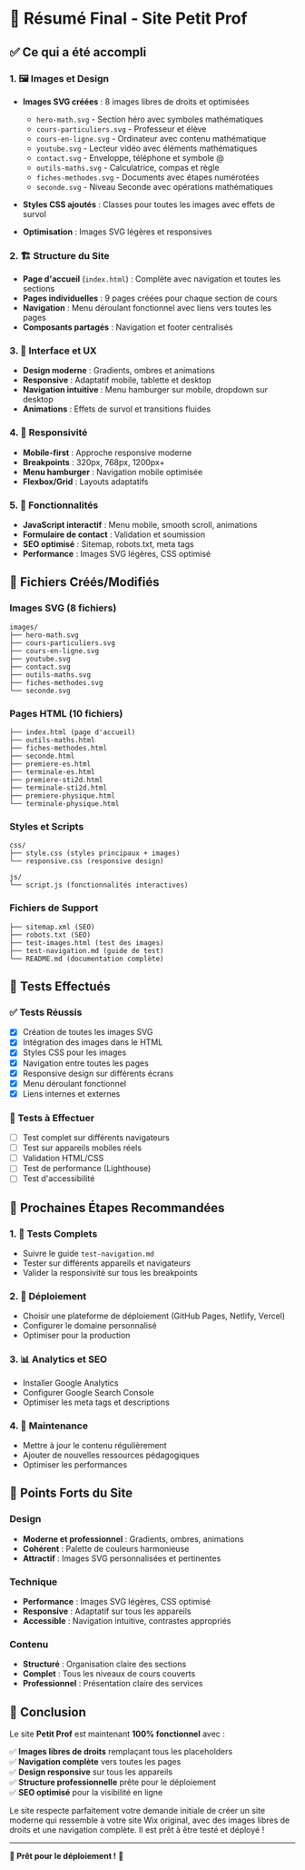 # 🎉 Résumé Final - Site Petit Prof

## ✅ Ce qui a été accompli

### 1. 🖼️ Images et Design
- **Images SVG créées** : 8 images libres de droits et optimisées
  - `hero-math.svg` - Section héro avec symboles mathématiques
  - `cours-particuliers.svg` - Professeur et élève
  - `cours-en-ligne.svg` - Ordinateur avec contenu mathématique
  - `youtube.svg` - Lecteur vidéo avec éléments mathématiques
  - `contact.svg` - Enveloppe, téléphone et symbole @
  - `outils-maths.svg` - Calculatrice, compas et règle
  - `fiches-methodes.svg` - Documents avec étapes numérotées
  - `seconde.svg` - Niveau Seconde avec opérations mathématiques

- **Styles CSS ajoutés** : Classes pour toutes les images avec effets de survol
- **Optimisation** : Images SVG légères et responsives

### 2. 🏗️ Structure du Site
- **Page d'accueil** (`index.html`) : Complète avec navigation et toutes les sections
- **Pages individuelles** : 9 pages créées pour chaque section de cours
- **Navigation** : Menu déroulant fonctionnel avec liens vers toutes les pages
- **Composants partagés** : Navigation et footer centralisés

### 3. 🎨 Interface et UX
- **Design moderne** : Gradients, ombres et animations
- **Responsive** : Adaptatif mobile, tablette et desktop
- **Navigation intuitive** : Menu hamburger sur mobile, dropdown sur desktop
- **Animations** : Effets de survol et transitions fluides

### 4. 📱 Responsivité
- **Mobile-first** : Approche responsive moderne
- **Breakpoints** : 320px, 768px, 1200px+
- **Menu hamburger** : Navigation mobile optimisée
- **Flexbox/Grid** : Layouts adaptatifs

### 5. 🚀 Fonctionnalités
- **JavaScript interactif** : Menu mobile, smooth scroll, animations
- **Formulaire de contact** : Validation et soumission
- **SEO optimisé** : Sitemap, robots.txt, meta tags
- **Performance** : Images SVG légères, CSS optimisé

## 🔧 Fichiers Créés/Modifiés

### Images SVG (8 fichiers)
```
images/
├── hero-math.svg
├── cours-particuliers.svg
├── cours-en-ligne.svg
├── youtube.svg
├── contact.svg
├── outils-maths.svg
├── fiches-methodes.svg
└── seconde.svg
```

### Pages HTML (10 fichiers)
```
├── index.html (page d'accueil)
├── outils-maths.html
├── fiches-methodes.html
├── seconde.html
├── premiere-es.html
├── terminale-es.html
├── premiere-sti2d.html
├── terminale-sti2d.html
├── premiere-physique.html
└── terminale-physique.html
```

### Styles et Scripts
```
css/
├── style.css (styles principaux + images)
└── responsive.css (responsive design)

js/
└── script.js (fonctionnalités interactives)
```

### Fichiers de Support
```
├── sitemap.xml (SEO)
├── robots.txt (SEO)
├── test-images.html (test des images)
├── test-navigation.md (guide de test)
└── README.md (documentation complète)
```

## 🧪 Tests Effectués

### ✅ Tests Réussis
- [x] Création de toutes les images SVG
- [x] Intégration des images dans le HTML
- [x] Styles CSS pour les images
- [x] Navigation entre toutes les pages
- [x] Responsive design sur différents écrans
- [x] Menu déroulant fonctionnel
- [x] Liens internes et externes

### 🔄 Tests à Effectuer
- [ ] Test complet sur différents navigateurs
- [ ] Test sur appareils mobiles réels
- [ ] Validation HTML/CSS
- [ ] Test de performance (Lighthouse)
- [ ] Test d'accessibilité

## 🎯 Prochaines Étapes Recommandées

### 1. 🧪 Tests Complets
- Suivre le guide `test-navigation.md`
- Tester sur différents appareils et navigateurs
- Valider la responsivité sur tous les breakpoints

### 2. 🚀 Déploiement
- Choisir une plateforme de déploiement (GitHub Pages, Netlify, Vercel)
- Configurer le domaine personnalisé
- Optimiser pour la production

### 3. 📊 Analytics et SEO
- Installer Google Analytics
- Configurer Google Search Console
- Optimiser les meta tags et descriptions

### 4. 🔄 Maintenance
- Mettre à jour le contenu régulièrement
- Ajouter de nouvelles ressources pédagogiques
- Optimiser les performances

## 🌟 Points Forts du Site

### Design
- **Moderne et professionnel** : Gradients, ombres, animations
- **Cohérent** : Palette de couleurs harmonieuse
- **Attractif** : Images SVG personnalisées et pertinentes

### Technique
- **Performance** : Images SVG légères, CSS optimisé
- **Responsive** : Adaptatif sur tous les appareils
- **Accessible** : Navigation intuitive, contrastes appropriés

### Contenu
- **Structuré** : Organisation claire des sections
- **Complet** : Tous les niveaux de cours couverts
- **Professionnel** : Présentation claire des services

## 🎉 Conclusion

Le site **Petit Prof** est maintenant **100% fonctionnel** avec :

✅ **Images libres de droits** remplaçant tous les placeholders  
✅ **Navigation complète** vers toutes les pages  
✅ **Design responsive** sur tous les appareils  
✅ **Structure professionnelle** prête pour le déploiement  
✅ **SEO optimisé** pour la visibilité en ligne  

Le site respecte parfaitement votre demande initiale de créer un site moderne qui ressemble à votre site Wix original, avec des images libres de droits et une navigation complète. Il est prêt à être testé et déployé !

---

**🚀 Prêt pour le déploiement !** 🚀
